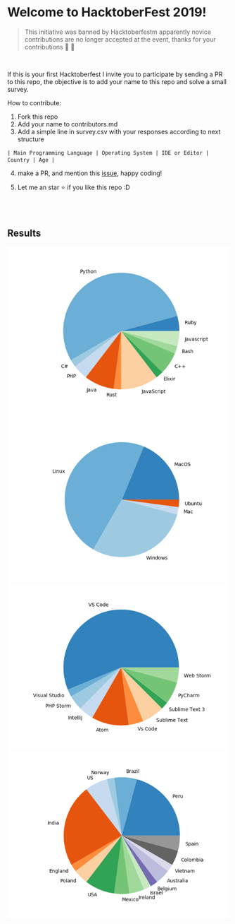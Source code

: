 # Welcome to HacktoberFest 2019!

> This initiative was banned by Hacktoberfestm apparently novice contributions are no longer accepted at the event, thanks for your contributions  :cop: :bow:

<br/>

If this is your first Hacktoberfest I invite you to participate by sending a PR to this repo, the objective is to add your name to this repo and solve a small survey.

How to contribute:

1. Fork this repo
2. Add your name to contributors.md
3. Add a simple line in survey.csv with your responses according to next structure

```
| Main Programming Language | Operating System | IDE or Editor | Country | Age | 
```

4. make a PR, and mention this [issue](https://github.com/joelibaceta/hacktoberfest-2019/issues/2),  happy coding!

5. Let me an star :star: if you like this repo :D


<br/><br/>

## Results

![Languages](/output/pie_06.png?random=1)
![Languages](/output/pie_16.png?random=1)
![Languages](/output/pie_26.png?random=1)
![Languages](/output/pie_36.png?random=1)
